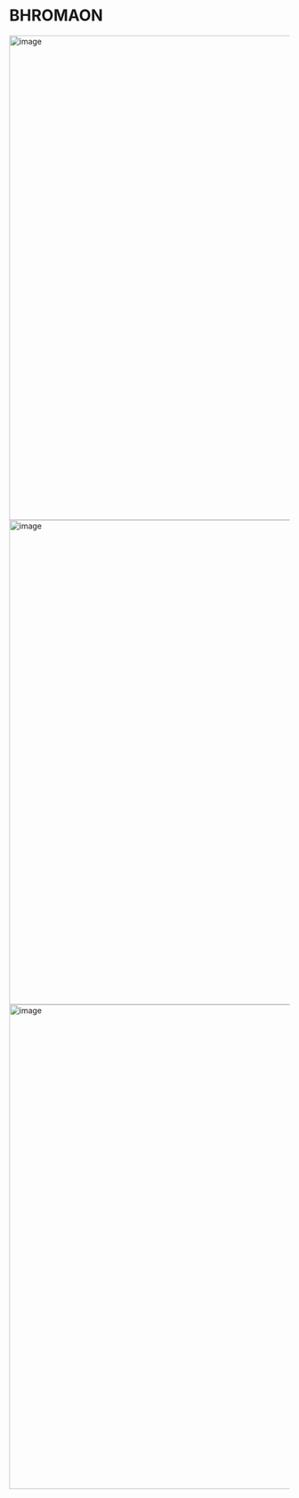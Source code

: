 # BHROMAON
<img width="870" alt="image" src="https://user-images.githubusercontent.com/62018613/209352724-4fb0322a-b698-4e8f-8c34-3c9f56eaf157.png">
<img width="870" alt="image" src="https://user-images.githubusercontent.com/62018613/209352766-144c895a-2db8-41ea-a744-ecddd166e60b.png">
<img width="870" alt="image" src="https://user-images.githubusercontent.com/62018613/209352826-4c26c5d4-2300-425c-9965-1dc09c0c5976.png">
